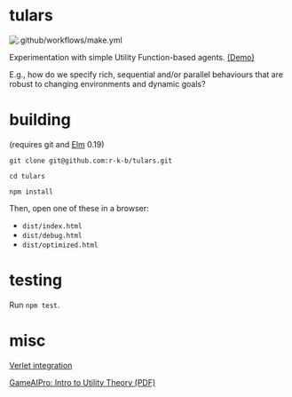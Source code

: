 # tulars

![.github/workflows/make.yml](https://github.com/r-k-b/tulars/workflows/.github/workflows/make.yml/badge.svg)

Experimentation with simple Utility Function-based agents. [(Demo)](https://tulars-5f1d1.firebaseapp.com) 

E.g., how do we specify rich, sequential and/or parallel behaviours that 
are robust to changing environments and dynamic goals? 


# building

(requires git and [Elm] 0.19)

`git clone git@github.com:r-k-b/tulars.git`

`cd tulars`

`npm install`

Then, open one of these in a browser:

- `dist/index.html`
- `dist/debug.html`
- `dist/optimized.html`


# testing

Run `npm test`.


# misc

[Verlet integration](https://en.wikipedia.org/wiki/Verlet_integration)

[GameAIPro: Intro to Utility Theory (PDF)](http://www.gameaipro.com/GameAIPro/GameAIPro_Chapter09_An_Introduction_to_Utility_Theory.pdf)

[Elm]: http://elm-lang.org/
